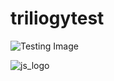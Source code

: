 # triliogytest

![Testing Image](https://www.google.com/url?sa=i&source=images&cd=&cad=rja&uact=8&ved=2ahUKEwjJoMWcytPhAhVQYKwKHYiZDnkQjRx6BAgBEAU&url=https%3A%2F%2Fwww.youtube.com%2Fwatch%3Fv%3DhHbWF1Bvgf4&psig=AOvVaw1fqNfVl5ZUyiP_WeCgTygb&ust=1555468585654608)

![js_logo](https://user-images.githubusercontent.com/44309470/56178287-60486a80-5fc7-11e9-8fc8-d09ff6935cac.png)



